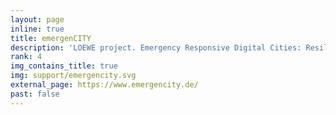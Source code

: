 ```yaml
---
layout: page
inline: true
title: emergenCITY
description: 'LOEWE project. Emergency Responsive Digital Cities: Resilient software infrastructures to protect smart cities from disasters.'
rank: 4
img_contains_title: true
img: support/emergencity.svg
external_page: https://www.emergencity.de/
past: false
---
```

